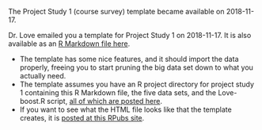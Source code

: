 The Project Study 1 (course survey) template became available on 2018-11-17.

Dr. Love emailed you a template for Project Study 1 on 2018-11-17. It is also available as an [R Markdown file here](https://github.com/THOMASELOVE/431-2018-project/blob/master/study1template/431-project-study1_template.Rmd). 

- The template has some nice features, and it should import the data properly, freeing you to start pruning the big data set down to what you actually need. 
- The template assumes you have an R project directory for project study 1 containing this R Markdown file, the five data sets, and the Love-boost.R script, [all of which are posted here](https://github.com/THOMASELOVE/431-2018-project/tree/master/study1template).
- If you want to see what the HTML file looks like that the template creates, it is [posted at this RPubs site](http://rpubs.com/TELOVE/Project-study1-template-431-2018).
